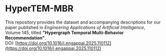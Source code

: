 # HyperTEM-MBR

This repository provides the dataset and accompanying descriptions for our paper published in *Engineering Applications of Artificial Intelligence*, Volume 145, titled **"Hypergraph Temporal Multi-Behavior Recommendation"**.  
DOI: [https://doi.org/10.1016/j.engappai.2025.110112](https://doi.org/10.1016/j.engappai.2025.110112)
